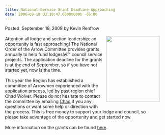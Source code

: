```yaml
---
title: National Service Grant Deadline Approaching
date: 2008-09-18 03:10:47.000000000 -06:00
---
```

Posted: September 18, 2008 by Kevin Renfrow<br/><br/>
<img src=images/service_grant.jpg width=175 height=214 align=right style=padding-left:5px;padding-bottom:20px>
Attention all lodge and section leadership: an opportunity is fast approaching! The National Order of the Arrow Committee provides grants annually to help fund lodgesâ€™ council service projects. The application deadline for the grants is at the end of September, so if you have not started yet, now is the time.
<br/><br/>
This year the Region has established a committee of Arrowmen experienced with the application process, led by past region chief Chad Wolver. Please do not hesitate to contact the committee by emailing <a href="contact?MailTo=Service Grants Chairman (Chad Wolver)">Chad</a> if you any questions or want some help or direction with the process.  This is free money to support your lodge and council, so please take advantage of the opportunity and get started now.
<br/><br/>
More information on the grants can be found <a href=http://western.oa-bsa.org/program/awards/servicegrant.php>here</a>.
